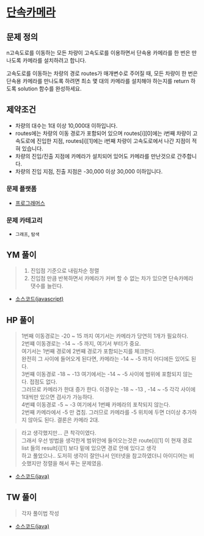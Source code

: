 [단속카메라](https://programmers.co.kr/learn/courses/30/lessons/42884)  
===========================================


## 문제 정의
n고속도로를 이동하는 모든 차량이 고속도로를 이용하면서 단속용 카메라를 한 번은 만나도록 카메라를 설치하려고 합니다.

고속도로를 이동하는 차량의 경로 routes가 매개변수로 주어질 때, 모든 차량이 한 번은 단속용 카메라를 만나도록 하려면 최소 몇 대의 카메라를 설치해야 하는지를 return 하도록 solution 함수를 완성하세요.


## 제약조건
- 차량의 대수는 1대 이상 10,000대 이하입니다.
- routes에는 차량의 이동 경로가 포함되어 있으며 routes[i][0]에는 i번째 차량이 고속도로에 진입한 지점, routes[i][1]에는 i번째 차량이 고속도로에서 나간 지점이 적혀 있습니다.
- 차량의 진입/진출 지점에 카메라가 설치되어 있어도 카메라를 만난것으로 간주합니다.
- 차량의 진입 지점, 진출 지점은 -30,000 이상 30,000 이하입니다.


### 문제 플랫폼
- [프로그래머스](https://programmers.co.kr/learn/challenges)

### 문제 카테고리
- `그래프`, `탐색`

## YM 풀이
> 1. 진입점 기준으로 내림차순 정렬
> 2. 진입점 만큼 반복하면서 카메라가 커버 할 수 없는 차가 있으면 단속카메라 댓수를 늘린다.

- [소스코드(javascript)](/src/ym/201904_단속카메라.js)

## HP 풀이
> 1번째 이동경로는 -20 ~ 15 까지 여기서는 카메라가 당연히 1개가 필요하다.  
> 2번쨰 이동경로는 -14 ~ -5 까지, 여기서 부터가 중요.  
> 여기서는 1번째 경로에 2번쨰 경로가 포함되는지를 체크한다.  
> 완전히 그 사이에 들어오게 된다면, 카메라는 -14 ~ -5 까지 어디에든 있어도 된다.  
> 3번쨰 이동경로 -18 ~ -13 여기에서는 -14 ~ -5 사이에 범위에 포함되지 않는다. 접점도 없다.  
> 그러므로 카메라가 한대 증가 한다. 이경우는 -18 ~ -13 , -14 ~ -5 각각 사이에 1대씩만 있으면 검사가 가능하다.  
> 4번쨰 이동경로 -5 ~ -3 여기에서 1번째 카메라의 포착되지 않는다.   
> 2번째 카메라에서 -5 만 겹침. 그러므로 카메라를 -5 위치에 두면 더이상 추가하지 않아도 된다.
> 결론은 카메라 2대. 

> 라고 생각했지만... 큰 착각이였다.  
> 그래서 우선 방법을 생각한게 범위안에 들어오는것은 route[i][1] 이 현재 경로 list 들의 result[i][1] 보다 밑에 있으면 경로 안에 있다고 생각  
> 하고 풀었으나.. 도저히 생각이 잘안나서 인터넷을 참고하였더니 아이디어는 비슷했지만 정렬을 해서 푸는 문제였음.

- [소스코드(java)](/src/hp/programmers/Farthest_49189.java)
## TW 풀이
> 각자 풀이법 작성 
> 
- [소스코드(java)](/src/ym/FirstFactorial.js)
